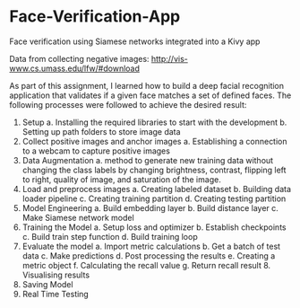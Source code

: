 # Face-Verification-App
Face verification using Siamese networks integrated into a Kivy app

Data from collecting negative images: http://vis-www.cs.umass.edu/lfw/#download

As part of this assignment, I learned how to build a deep facial recognition application that validates if a given face matches a set of defined faces.
The following processes were followed to achieve the desired result:
  1.	Setup
    a.	Installing the required libraries to start with the development
    b.	Setting up path folders to store image data
  2.	Collect positive images and anchor images
    a.	Establishing a connection to a webcam to capture positive images
  3.	Data Augmentation
    a.	method to generate new training data without changing the class labels by changing brightness, contrast, flipping left to right, quality of image, and        saturation of the image.
  4.	Load and preprocess images
    a.	Creating labeled dataset 
    b.	Building data loader pipeline
    c.	Creating training partition
    d.	Creating testing partition
  5.	Model Engineering
    a.	Build embedding layer
    b.	Build distance layer
    c.	Make Siamese network model
  6.	Training the Model
    a.	Setup loss and optimizer
    b.	Establish checkpoints
    c.	Build train step function
    d.	Build training loop
  7.	Evaluate the model
    a.	Import metric calculations
    b.	Get a batch of test data 
    c.	Make predictions
    d.	Post processing the results
    e.	Creating a metric object
    f.	Calculating the recall value
    g.	Return recall result
    8.	Visualising results
  9.	Saving Model
  10.	Real Time Testing

